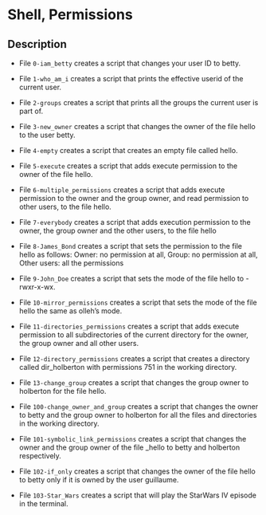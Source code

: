 # Shell, Permissions
## Description
* File `0-iam_betty` creates a script that changes your user ID to betty.

* File `1-who_am_i` creates a script that prints the effective userid of the current user.

* File `2-groups` creates a script that prints all the groups the current user is part of.

* File `3-new_owner` creates a script that changes the owner of the file hello to the user betty.

* File `4-empty` creates a script that creates an empty file called hello.

* File `5-execute` creates a script that adds execute permission to the owner of the file hello.

* File `6-multiple_permissions` creates a script that adds execute permission to the owner and the group owner, and read permission to other users, to the file hello.

* File `7-everybody` creates a script that adds execution permission to the owner, the group owner and the other users, to the file hello

* File `8-James_Bond` creates a script that sets the permission to the file hello as follows: Owner: no permission at all, Group: no permission at all, Other users: all the permissions

* File `9-John_Doe` creates a script that sets the mode of the file hello to -rwxr-x-wx.

* File `10-mirror_permissions` creates a script that sets the mode of the file hello the same as olleh’s mode.

* File `11-directories_permissions` creates a script that adds execute permission to all subdirectories of the current directory for the owner, the group owner and all other users.

* File `12-directory_permissions` creates a script that creates a directory called dir_holberton with permissions 751 in the working directory.

* File `13-change_group` creates a script that changes the group owner to holberton for the file hello.

* File `100-change_owner_and_group` creates a script that changes the owner to betty and the group owner to holberton for all the files and directories in the working directory.

* File `101-symbolic_link_permissions` creates a script that changes the owner and the group owner of the file _hello to betty and holberton respectively.

* File `102-if_only` creates a script that changes the owner of the file hello to betty only if it is owned by the user guillaume.

* File `103-Star_Wars` creates a script that will play the StarWars IV episode in the terminal.


